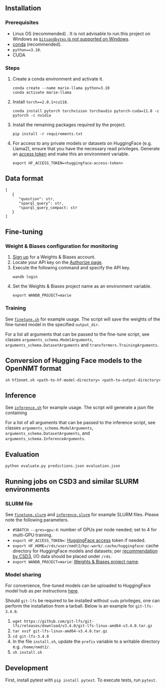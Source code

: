 ## Installation

### Prerequisites
- Linux OS (recommended) . It is not advisable to run this project on Windows as [`bitsandbytes` is not supported on Windows]((https://github.com/TimDettmers/bitsandbytes/issues/30)).
- [conda](https://conda.io/projects/conda/en/latest/index.html) (recommended).
- `python==3.10`.
- CUDA

### Steps
1. Create a conda environment and activate it.
   ```
   conda create --name marie-llama python=3.10
   conda activate marie-llama
   ```
1. Install `torch==2.0.1+cu118`.
   ```
   conda install pytorch torchvision torchaudio pytorch-cuda=11.8 -c pytorch -c nvidia
   ```
1. Install the remaining packages required by the project.

   ````
   pip install -r requirements.txt
   ````
1. For access to any private models or datasets on HuggingFace (e.g. Llama2), ensure that you have the necessary read privileges. Generate an [access token](https://huggingface.co/docs/hub/security-tokens) and make this an environment variable.
   ```
   export HF_ACCESS_TOKEN=<huggingface-access-token>
   ```

## Data format

```{json}
[
   {
      "question": str,
      "sparql_query": str,
      "sparql_query_compact: str
   }
]
```

## Fine-tuning

### Weight & Biases configuration for monitoring

1. [Sign up](https://wandb.ai/site) for a Weights & Biases account. 
1. Locate your API key on the [Authorize page](https://wandb.ai/authorize).
1. Execute the following command and specify the API key.
   ```
   wandb login
   ```
1. Set the Weights & Biases project name as an environment variable.
   ```
   export WANDB_PROJECT=marie
   ```

### Training

See [`finetune.sh`](./scripts/finetune.sh) for example usage. The script will save the weights of the fine-tuned model in the specified `output_dir`.

For a list all arguments that can be passed to the fine-tune script, see classes `arguments_schema.ModelArguments`, `arguments_schema.DatasetArguments` and `transformers.TrainingArguments`.

## Conversion of Hugging Face models to the OpenNMT format

```
sh hf2onmt.sh <path-to-hf-model-directory> <path-to-output-directory>
```

## Inference

See [`inference.sh`](./scripts/inference.sh) for example usage. The script will generate a json file containing  

For a list of all arguments that can be passed to the inference script, see classes `arguments_schema.ModelArguments`, `arguments_schema.DatasetArguments`, and `arguments_schema.InferenceArguments`.

## Evaluation

```
python evaluate.py predictions.json evaluation.json
```

## Running jobs on CSD3 and similar SLURM environments

### SLURM file

See [`finetune.slurm`](./scripts/finetune.slurm) and [`inference.slurm`](./scripts/inference.slurm) for example SLURM files. Please note the following parameters.

- `#SBATCH --gres=gpu:4`: number of GPUs per node needed; set to 4 for multi-GPU training. 
- `export HF_ACCESS_TOKEN=`: [HuggingFace access](#steps) token if needed.
- `export HF_HOME=/rds/user/nmdt2/hpc-work/.cache/huggingface`: cache directory for HuggingFace models and datasets; per [recommendation by CSD3](https://docs.hpc.cam.ac.uk/hpc/user-guide/io_management.html), I/O data should be placed under `/rds`.
- `export WANDB_PROJECT=marie`: [Weights & Biases project name](#weight--biases-configuration-for-monitoring).

### Model sharing 

For convenience, fine-tuned models can be uploaded to HuggingFace model hub as per instructions [here](https://huggingface.co/docs/hub/repositories-getting-started#getting-started-with-repositories). 

Should `git-lfs` be required to be installed without `sudo` privileges, one can perform the installation from a tarball. Below is an example for `git-lfs-3.4.0`.
1. `wget https://github.com/git-lfs/git-lfs/releases/download/v3.4.0/git-lfs-linux-amd64-v3.4.0.tar.gz`
1. `tar xvzf git-lfs-linux-amd64-v3.4.0.tar.gz`
1. `cd git-lfs-3.4.0`
1. In the file `install.sh`, update the `prefix` variable to a writable directory e.g. `/home/nmdt2/`.
1. `sh install.sh`

## Development

First, install pytest with `pip install pytest`. To execute tests, run `pytest`.